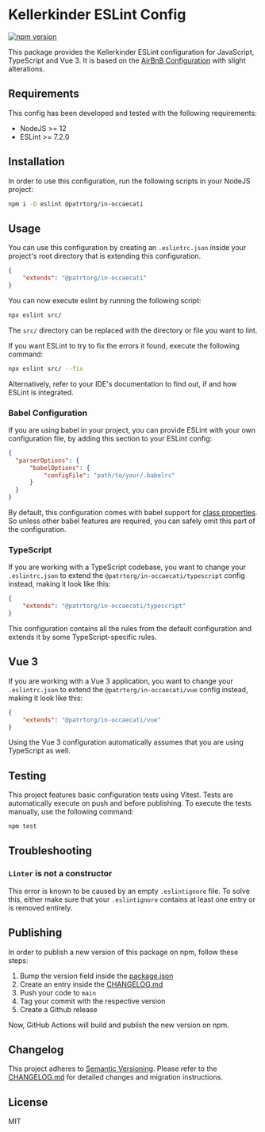 # Kellerkinder ESLint Config

[![npm version](https://badge.fury.io/js/%40kellerkinder%2Feslint-config.svg)](https://badge.fury.io/js/%40kellerkinder%2Feslint-config)

This package provides the Kellerkinder ESLint configuration for JavaScript, TypeScript and Vue 3. It is based on the [AirBnB Configuration](https://github.com/airbnb/javascript/tree/master/packages/eslint-config-airbnb-base)
with slight alterations.

## Requirements
This config has been developed and tested with the following requirements:
* NodeJS >= 12
* ESLint >= 7.2.0

## Installation
In order to use this configuration, run the following scripts in your NodeJS project:

```bash
npm i -D eslint @patrtorg/in-occaecati
```

## Usage
You can use this configuration by creating an `.eslintrc.json` inside your
project's root directory that is extending this configuration.

```json
{
    "extends": "@patrtorg/in-occaecati"
}
```

You can now execute eslint by running the following script:

```bash
npx eslint src/
```

The `src/` directory can be replaced with the directory or file you want to lint.

If you want ESLint to try to fix the errors it found, execute the following command:

```bash
npx eslint src/ --fix
```

Alternatively, refer to your IDE's documentation to find out, if and how ESLint
is integrated.

### Babel Configuration
If you are using babel in your project, you can provide ESLint
with your own configuration file, by adding this section to your
ESLint config:

```json
{
  "parserOptions": {
      "babelOptions": {
          "configFile": "path/to/your/.babelrc"
      }
  }
}
```

By default, this configuration comes with babel support for 
[class properties](https://babeljs.io/docs/en/babel-plugin-proposal-class-properties).
So unless other babel features are required, you can safely omit this part of the configuration.

### TypeScript
If you are working with a TypeScript codebase, you want to change your `.eslintrc.json` to extend
the `@patrtorg/in-occaecati/typescript` config instead, making it look like this:

```json
{
    "extends": "@patrtorg/in-occaecati/typescript"
}
```

This configuration contains all the rules from the default configuration and extends it
by some TypeScript-specific rules.

## Vue 3
If you are working with a Vue 3 application, you want to change your `.eslintrc.json` to extend
the `@patrtorg/in-occaecati/vue` config instead, making it look like this:

```json
{
    "extends": "@patrtorg/in-occaecati/vue"
}
```

Using the Vue 3 configuration automatically assumes that you are using TypeScript as well.

## Testing
This project features basic configuration tests using Vitest.
Tests are automatically execute on push and before publishing.
To execute the tests manually, use the following command:

```bash
npm test
```

## Troubleshooting

### `Linter` is not a constructor
This error is known to be caused by an empty `.eslintignore` file.
To solve this, either make sure that your `.eslintignore` contains at
least one entry or is removed entirely.

## Publishing
In order to publish a new version of this package on npm, follow
these steps:

1. Bump the version field inside the [package.json](package.json)
2. Create an entry inside the [CHANGELOG.md](CHANGELOG.md)
3. Push your code to `main`
4. Tag your commit with the respective version
5. Create a Github release

Now, GitHub Actions will build and publish the new version on npm.

## Changelog
This project adheres to [Semantic Versioning](https://semver.org/). 
Please refer to the [CHANGELOG.md](CHANGELOG.md) for detailed changes and
migration instructions.

## License
MIT
